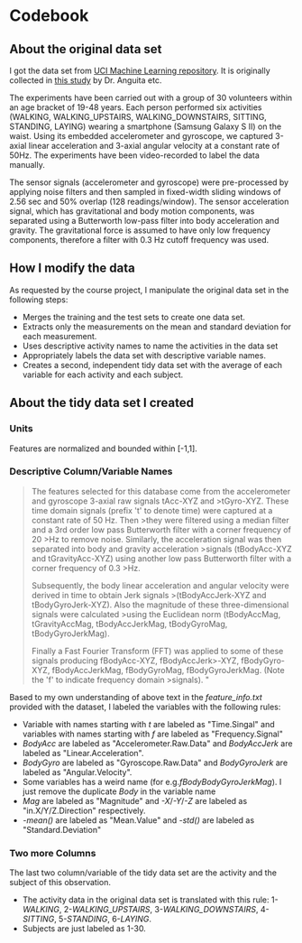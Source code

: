 Codebook
=====

About the original data set
------------------
I got the data set from [UCI Machine Learning repository][1]. It is originally collected in [this study][2] by Dr. Anguita etc. 

The experiments have been carried out with a group of 30 volunteers within an age bracket of 19-48 years. Each person performed six activities (WALKING, WALKING_UPSTAIRS, WALKING_DOWNSTAIRS, SITTING, STANDING, LAYING) wearing a smartphone (Samsung Galaxy S II) on the waist. Using its embedded accelerometer and gyroscope, we captured 3-axial linear acceleration and 3-axial angular velocity at a constant rate of 50Hz. The experiments have been video-recorded to label the data manually. 

The sensor signals (accelerometer and gyroscope) were pre-processed by applying noise filters and then sampled in fixed-width sliding windows of 2.56 sec and 50% overlap (128 readings/window). The sensor acceleration signal, which has gravitational and body motion components, was separated using a Butterworth low-pass filter into body acceleration and gravity. The gravitational force is assumed to have only low frequency components, therefore a filter with 0.3 Hz cutoff frequency was used. 


How I modify the data
------------------
As requested by the course project, I manipulate the original data set in the following steps:

* Merges the training and the test sets to create one data set.
* Extracts only the measurements on the mean and standard deviation for each measurement. 
* Uses descriptive activity names to name the activities in the data set
* Appropriately labels the data set with descriptive variable names. 
* Creates a second, independent tidy data set with the average of each variable for each activity and each subject. 

About the tidy data set I created
------------------
### Units
Features are normalized and bounded within [-1,1].

### Descriptive Column/Variable Names

>The features selected for this database come from the accelerometer and gyroscope 3-axial raw signals tAcc-XYZ and >tGyro-XYZ. These time domain signals (prefix 't' to denote time) were captured at a constant rate of 50 Hz. Then >they were filtered using a median filter and a 3rd order low pass Butterworth filter with a corner frequency of 20 >Hz to remove noise. Similarly, the acceleration signal was then separated into body and gravity acceleration >signals (tBodyAcc-XYZ and tGravityAcc-XYZ) using another low pass Butterworth filter with a corner frequency of 0.3 >Hz. 
>
>Subsequently, the body linear acceleration and angular velocity were derived in time to obtain Jerk signals >(tBodyAccJerk-XYZ and tBodyGyroJerk-XYZ). Also the magnitude of these three-dimensional signals were calculated >using the Euclidean norm (tBodyAccMag, tGravityAccMag, tBodyAccJerkMag, tBodyGyroMag, tBodyGyroJerkMag). 
>
>Finally a Fast Fourier Transform (FFT) was applied to some of these signals producing fBodyAcc-XYZ, fBodyAccJerk>-XYZ, fBodyGyro-XYZ, fBodyAccJerkMag, fBodyGyroMag, fBodyGyroJerkMag. (Note the 'f' to indicate frequency domain >signals). "


Based to my own understanding of above text in the *feature_info.txt* provided with the dataset, I labeled the variables with the following rules:

* Variable with names starting with *t* are labeled as "Time.Singal" and variables with names starting with *f* are labeled as "Frequency.Signal"
* *BodyAcc* are labeled as "Accelerometer.Raw.Data" and *BodyAccJerk* are labeled as "Linear.Acceleration".
* *BodyGyro* are labeled as "Gyroscope.Raw.Data" and *BodyGyroJerk* are labeled as "Angular.Velocity".
* Some variables has a weird name (for e.g.*fBodyBodyGyroJerkMag*). I just remove the duplicate *Body* in the variable name
* *Mag* are labeled as "Magnitude" and *-X*/*-Y*/*-Z* are labeled as "in.X/Y/Z.Direction" respectively.
* *-mean()* are labeled as "Mean.Value" and *-std()* are labeled as "Standard.Deviation"

### Two more Columns
The last two column/variable of the tidy data set are the activity and the subject of this observation. 

* The activity data in the original data set is translated with this rule: 1-*WALKING*, 2-*WALKING_UPSTAIRS*, 3-*WALKING_DOWNSTAIRS*, 4-*SITTING*, 5-*STANDING*, 6-*LAYING*. 
* Subjects are just labeled as 1-30.



[1]:http://archive.ics.uci.edu/ml/
[2]:http://link.springer.com/chapter/10.1007%2F978-3-642-35395-6_30
